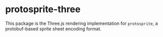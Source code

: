 # protosprite-three

This package is the Three.js rendering implementation for `protosprite`, a protobuf-based sprite sheet encoding format.
